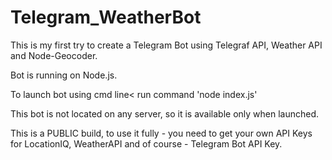 # Telegram_WeatherBot
This is my first try to create a Telegram Bot using Telegraf API, Weather API and Node-Geocoder.

Bot is running on Node.js.

To launch bot using cmd line< run command 'node index.js'

This bot is not located on any server, so it is available only when launched.

This is a PUBLIC build, to use it fully - you need to get your own API Keys for LocationIQ, WeatherAPI and of course - Telegram Bot API Key.
